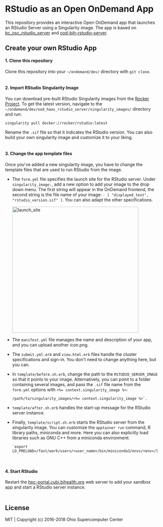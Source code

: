 # RStudio as an Open OnDemand App

This repository provides an interactive Open OnDemand app that launches an RStudio Server using a Singularity image. The app is based on [bc\_osc\_rstudio\_server](https://github.com/OSC/bc_osc_rstudio_server) and [ood-bih-rstudio-server](https://github.com/bihealth/ood-bih-rstudio-server).

## Create your own RStudio App 

#### 1. Clone this repository
Clone this repository into your `~/ondemand/dev/` directory with `git clone`. 
<br/>
<br/>

#### 2. Import RStudio Singularity Image 
You can download pre-built RStudio Singularity images from the [Rocker Project](https://rocker-project.org/). To get the latest version, navigate to the `~/ondemand/dev/ood_haas_rstudio_server/singularity_images/` directory and run:
<br/>
```
singularity pull docker://rocker/rstudio:latest
```

Rename the `.sif` file so that it indicates the RStudio version. You can also build your own singularity image and customize it to your liking. 
<br/>
<br/>

#### 3. Change the app template files 
Once you've added a new singularity image, you have to change the template files that are used to run RStudio from the image. 

- The `form.yml` file specifies the launch site for the RStudio server. Under `singularity_image:`, add a new option to add your image to the drop down menu. The first string will appear in the OnDemand frontend, the second string is the file name of your image: `- [ "displayed_text", "rstudio_version.sif" ]`. You can also adapt the other specifications.

  <img width="414" alt="launch_site" src="https://github.com/agSHaas/ood_haas_rstudio_server/assets/101065883/c6d81550-d732-4d1d-b66b-732a9d48bba0">

- The `manifest.yml` file manages the name and description of your app, and you can upload another icon.png.

- The `submit.yml.erb` and `view.html.erb` files handle the cluster specifications and sign-in. You don't need to change anything here, but you can.

- In `template/before.sh.erb`, change the path to the `RSTUDIO_SERVER_IMAGE` so that it points to your image. Alternatively, you can point to a folder containing several images, and pass the `.sif` file name from the `form.yml` options with `<%= context.singularity_image %>`:
  ```
  /path/to/singularity_images/<%= context.singularity_image %>`.
  ```
- `template/after.sh.erb` handles the start-up message for the RStudio server instance.

- Finally, `template/script.sh.erb` starts the RStudio server from the singularity image. You can customize the `apptainer run` command, R library paths, miniconda and more. Here you can also explicitly load libraries such as GNU C++ from a miniconda environment:
  ```
  `export LD_PRELOAD=/fast/work/users/<user_name>/bin/miniconda3/envs/<env>/lib/libstdc++.so.6`
  ```
<br/>

#### 4. Start RStudio
Restart the [hpc-portal.cubi.bihealth.org](hpc-portal.cubi.bihealth.org) web server to add your sandbox app and start a RStudio server instance. 
<br/>
<br/>

## License

MIT | Copyright (c) 2016-2018 Ohio Supercomputer Center
